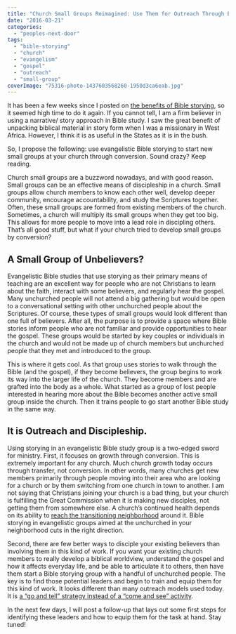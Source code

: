 ```yaml
---
title: "Church Small Groups Reimagined: Use Them for Outreach Through Bible Storying"
date: "2016-03-21"
categories: 
  - "peoples-next-door"
tags: 
  - "bible-storying"
  - "church"
  - "evangelism"
  - "gospel"
  - "outreach"
  - "small-group"
coverImage: "75316-photo-1437603568260-1950d3ca6eab.jpg"
---
```


It has been a few weeks since I posted on [the benefits of Bible storying](http://blog.keelancook.com/2016/02/why-your-church-should-be-telling-bible-stories.html), so it seemed high time to do it again. If you cannot tell, I am a firm believer in using a narrative/ story approach in Bible study. I saw the great benefit of unpacking biblical material in story form when I was a missionary in West Africa. However, I think it is as useful in the States as it is in the bush.

So, I propose the following: use evangelistic Bible storying to start new small groups at your church through conversion. Sound crazy? Keep reading.

Church small groups are a buzzword nowadays, and with good reason. Small groups can be an effective means of discipleship in a church. Small groups allow church members to know each other well, develop deeper community, encourage accountability, and study the Scriptures together. Often, these small groups are formed from existing members of the church. Sometimes, a church will multiply its small groups when they get too big. This allows for more people to move into a lead role in discipling others. That’s all good stuff, but what if your church tried to develop small groups by conversion?

## **A Small Group of Unbelievers?**

Evangelistic Bible studies that use storying as their primary means of teaching are an excellent way for people who are not Christians to learn about the faith, interact with some believers, and regularly hear the gospel. Many unchurched people will not attend a big gathering but would be open to a conversational setting with other unchurched people about the Scriptures. Of course, these types of small groups would look different than one full of believers. After all, the purpose is to provide a space where Bible stories inform people who are not familiar and provide opportunities to hear the gospel. These groups would be started by key couples or individuals in the church and would not be made up of church members but unchurched people that they met and introduced to the group.

This is where it gets cool. As that group uses stories to walk through the Bible (and the gospel), if they become believers, the group begins to work its way into the larger life of the church. They become members and are grafted into the body as a whole. What started as a group of lost people interested in hearing more about the Bible becomes another active small group inside the church. Then it trains people to go start another Bible study in the same way.

## **It is Outreach and Discipleship.**

Using storying in an evangelistic Bible study group is a two-edged sword for ministry. First, it focuses on growth through conversion. This is extremely important for any church. Much church growth today occurs through transfer, not conversion. In other words, many churches get new members primarily through people moving into their area who are looking for a church or by them switching from one church in town to another. I am not saying that Christians joining your church is a bad thing, but your church is fulfilling the Great Commission when it is making new disciples, not getting them from somewhere else. A church’s continued health depends on its ability to [reach the transitioning neighborhood](http://blog.keelancook.com/2015/11/neighborhoods-in-transition-3-historical-shifts-that-changed-your-churchs-neighborhood.html) around it. Bible storying in evangelistic groups aimed at the unchurched in your neighborhood cuts in the right direction.

Second, there are few better ways to disciple your existing believers than involving them in this kind of work. If you want your existing church members to really develop a biblical worldview, understand the gospel and how it affects everyday life, and be able to articulate it to others, then have them start a Bible storying group with a handful of unchurched people. The key is to find those potential leaders and begin to train and equip them for this kind of work. It looks different than many outreach models used today. It is [a “go and tell” strategy instead of a “come and see” activity](http://blog.keelancook.com/2015/10/culture-is-like-an-iceberg-and-that-effects-your-ministry.html).

In the next few days, I will post a follow-up that lays out some first steps for identifying these leaders and how to equip them for the task at hand. Stay tuned!
